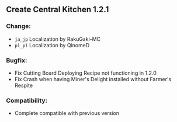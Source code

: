 ## Create Central Kitchen 1.2.1

### Change:
- `ja_jp` Localization by RakuGaki-MC
- `pl_pl` Localization by QinomeD

### Bugfix:
- Fix Cutting Board Deploying Recipe not functioning in 1.2.0
- Fix Crash when having Miner's Delight installed without Farmer's Respite

### Compatibility:
- Complete compatible with previous version